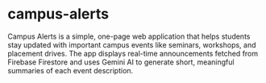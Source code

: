 # campus-alerts
Campus Alerts is a simple, one-page web application that helps students stay updated with important campus events like seminars, workshops, and placement drives. The app displays real-time announcements fetched from Firebase Firestore and uses Gemini AI to generate short, meaningful summaries of each event description.
